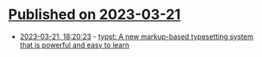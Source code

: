 # [Published on 2023-03-21](index.md)

* [2023-03-21, 18:20:23](https://lobste.rs/s/ko1yjj/typst_new_markup_based_typesetting) - [typst: A new markup-based typesetting system that is powerful and easy to learn](https://github.com/typst/typst)
